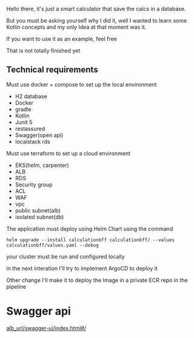 Hello there, it's just a smart calculator that save the calcs in a database.

But you must be asking yourself why I did it, well I wanted to learn some Kotlin concepts
and my only Idea at that moment was it.

If you want to use it as an example, feel free

That is not totally finished yet


## Technical requirements

Must use docker + compose to set up the local environment
- H2 database
- Docker
- gradle
- Kotlin
- Junit 5
- restassured
- Swagger(open api)
- localstack rds

Must use terraform to set up a cloud environment
- EKS(helm, carpenter)
- ALB
- RDS
- Security group
- ACL
- WAF
- vpc
- public subnet(alb)
- isolated subnet(db)

The application must deploy using Helm Chart using the command

`helm upgrade --install calculationbff calculationbff/ --values calculationbff/values.yaml --debug`

your cluster must be run and configured locally

in the next interation I'll try to implement ArgoCD to deploy it

Other change I'll make it to deploy the Image in a private ECR repo in the pipeline


# Swagger api

[alb_url/swagger-ui/index.html#/]()